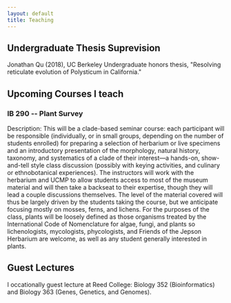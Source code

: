 ```yaml
---
layout: default
title: Teaching
---
```

## Undergraduate Thesis Suprevision

Jonathan Qu (2018), UC Berkeley Undergraduate honors thesis, "Resolving reticulate evolution of Polysticum in California."

## Upcoming Courses I teach
### IB 290 -- Plant Survey
Description: This will be a clade-based seminar course: each participant will be responsible (individually, or in small groups, depending on the number of students enrolled) for preparing a selection of herbarium or live specimens and an introductory presentation of the morphology, natural history, taxonomy, and systematics of a clade of their interest—a hands-on, show-and-tell style class discussion (possibly with keying activities, and culinary or ethnobotanical experiences). The instructors will work with the herbarium and UCMP to allow students access to most of the museum material and will then take a backseat to their expertise, though they will lead a couple discussions themselves. The level of the material covered will thus be largely driven by the students taking the course, but we anticipate focusing mostly on mosses, ferns, and lichens. For the purposes of the class, plants will be loosely defined as those organisms treated by the International Code of Nomenclature for algae, fungi, and plants so lichenologists, mycologists, phycologists, and Friends of the Jepson Herbarium are welcome, as well as any student generally interested in plants.

## Guest Lectures
I occationally guest lecture at Reed College: Biology 352 (Bioinformatics) and Biology 363 (Genes, Genetics, and Genomes).

